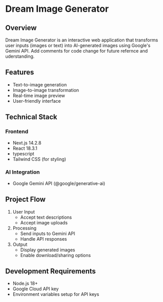 # Dream Image Generator

## Overview
Dream Image Generator is an interactive web application that transforms user inputs (images or text) into AI-generated images using Google's Gemini API. Add comments for code change for future refernce and uderstanding. 

## Features
- Text-to-image generation
- Image-to-image transformation
- Real-time image preview
- User-friendly interface

## Technical Stack
### Frontend
- Next.js 14.2.8
- React 18.3.1
- typescript
- Tailwind CSS (for styling)

### AI Integration
- Google Gemini API (@google/generative-ai)

## Project Flow
1. User Input
   - Accept text descriptions
   - Accept image uploads
2. Processing
   - Send inputs to Gemini API
   - Handle API responses
3. Output
   - Display generated images
   - Enable download/sharing options

## Development Requirements
- Node.js 18+
- Google Cloud API key
- Environment variables setup for API keys